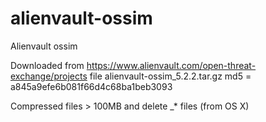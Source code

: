 alienvault-ossim
================

Alienvault ossim

Downloaded from https://www.alienvault.com/open-threat-exchange/projects file alienvault-ossim_5.2.2.tar.gz md5 = a845a9efe6b081f66d4c68ba1beb3093

Compressed files > 100MB and delete _* files (from OS X)
